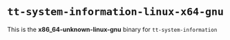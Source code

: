 # `tt-system-information-linux-x64-gnu`

This is the **x86_64-unknown-linux-gnu** binary for `tt-system-information`
